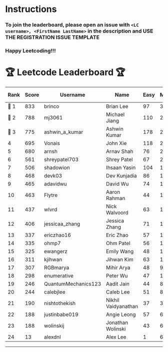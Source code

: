 # Instructions
### To join the leaderboard, please open an issue with `<LC username>, <FirstName LastName>` in the description and USE THE REGISTRATION ISSUE TEMPLATE
### Happy Leetcoding!!!


# 🏆 Leetcode Leaderboard 🏆

| Rank | Score | Username       | Name | Easy | Medium | Hard | Problems Solved |
|------|----------------|-----------------|-------------------|--------------|--------------|--------------|--------------|
| 🥇 1 | 833 | brinco | Brian Lee | 97 | 302 | 44 | 443 |
| 🥈 2 | 788 | mj3061 | Michael Jiang | 110 | 273 | 44 | 427 |
| 🥉 3 | 775 | ashwin_a_kumar | Ashwin Kumar | 178 | 267 | 21 | 466 |
| 4 | 695 | Vonais | John Xie | 118 | 236 | 35 | 389 |
| 5 | 680 | arnsh | Arnav Shah | 76 | 224 | 52 | 352 |
| 6 | 561 | shreypatel703 | Shrey Patel | 67 | 211 | 24 | 302 |
| 7 | 506 | shadowion | Ihsaan Yasin | 104 | 171 | 20 | 295 |
| 8 | 468 | devk03 | Dev Kunjadia | 86 | 176 | 10 | 272 |
| 9 | 465 | adavidwu | David Wu | 74 | 155 | 27 | 256 |
| 10 | 463 | Flytre | Aaron Rahman | 44 | 148 | 41 | 233 |
| 11 | 437 | wlvrd | Nick Walvoord | 63 | 166 | 14 | 243 |
| 12 | 406 | jessicaa_zhang | Jessica Zhang | 71 | 142 | 17 | 230 |
| 13 | 337 | ericzhao16 | Eric Zhao | 57 | 125 | 10 | 192 |
| 14 | 335 | ohmp7 | Ohm Patel | 56 | 123 | 11 | 190 |
| 15 | 325 | ewangerz | Emily Wang | 48 | 110 | 19 | 177 |
| 16 | 311 | kjihwan | Jihwan Kim | 63 | 103 | 14 | 180 |
| 17 | 307 | RGBmarya | Mihir Arya | 48 | 98 | 21 | 167 |
| 18 | 298 | enumerative | Peter Wu | 47 | 106 | 13 | 166 |
| 19 | 246 | QuantumMechanics123 | Aadit Jain | 44 | 86 | 10 | 140 |
| 20 | 244 | calebjlee | Caleb Lee | 51 | 83 | 9 | 143 |
| 21 | 190 | nishtothekish | Nikhil Vaidyanathan | 37 | 39 | 25 | 101 |
| 22 | 188 | justinbabe019 | Angie Leong | 57 | 61 | 3 | 121 |
| 23 | 188 | wolinskij | Jonathan Wolinski | 43 | 68 | 3 | 114 |
| 24 | 13 | alexdnl | Alex Lee | 1 | 6 | 0 | 7 |
---